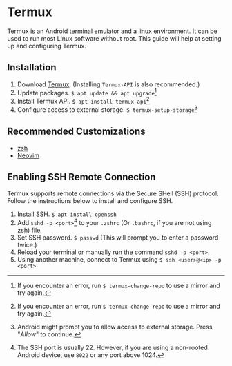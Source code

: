# Termux

Termux is an Android terminal emulator and a linux environment. It can be used to run most
Linux software without root. This guide will help at setting up and configuring Termux.

## Installation

1. Download [Termux](https://termux.com/). (Installing `Termux-API` is also recommended.)
2. Update packages. `$ apt update && apt upgrade`[^1]
3. Install Termux API. `$ apt install termux-api`[^1]
4. Configure access to external storage. `$ termux-setup-storage`[^2]

## Recommended Customizations

- [zsh](https://github.com/SetupGuides/ZSH)
- [Neovim](https://github.com/SetupGuides/Neovim)

## Enabling SSH Remote Connection

Termux supports remote connections via the Secure SHell (SSH) protocol. Follow the instructions below to install and configure SSH.

1. Install SSH. `$ apt install openssh`
2. Add `sshd -p <port>`[^3] to your `.zshrc` (Or `.bashrc`, if you are not using zsh) file.
3. Set SSH password. `$ passwd` (This will prompt you to enter a password twice.)
4. Reload your terminal or manually run the command `sshd -p <port>`.
5. Using another machine, connect to Termux using `$ ssh <user>@<ip> -p <port>`

[^1]: If you encounter an error, run `$ termux-change-repo` to use a mirror and try again.
[^2]: Android might prompt you to allow access to external storage. Press "*Allow*" to continue.
[^3]: The SSH port is usually 22. However, if you are using a non-rooted Android device, use `8022` or any port above 1024.

